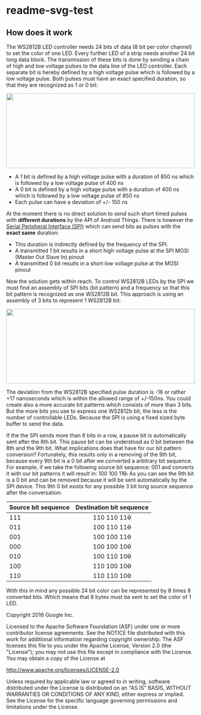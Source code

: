 # readme-svg-test
How does it work
---------------------
The WS2812B LED controller needs 24 bits of data (8 bit per color channel) to set the color of one LED. Every further LED of a strip needs another 24 bit long data block. The transmission of these bits is done by sending a chain of high and low voltage pulses to the data line of the LED controller. 
Each separate bit is hereby defined by a high voltage pulse which is followed by a low voltage pulse. Both pulses must have an exact specified duration, so that they are recognized as 1 or 0 bit: 

 <img src="https://rawgit.com/Ic-ks/contrib-drivers/master/ws2812b/ws2812b-timings.svg" width="100%" height="200">

* A 1 bit is defined by a high voltage pulse with a duration of 850 ns which is followed by a low voltage pulse of 400 ns
* A 0 bit is defined by a high voltage pulse with a duration of 400 ns which is followed by a low voltage pulse of 850 ns
* Each pulse can have a deviation of +/- 150 ns 

At the moment there is no direct solution to send such short timed pulses with **different durations** by the API of Android Things. There is however the [Serial Peripheral Interface (SPI)](https://developer.android.com/things/sdk/pio/spi.html) which can send bits as pulses with the **exact same** duration: 
* This duration is indirectly defined by the frequency of the SPI. 
* A transmitted 1 bit results in a short high voltage pulse at the SPI MOSI (Master Out Slave In) pinout 
* A transmitted 0 bit results in a short low voltage pulse at the MOSI pinout

Now the solution gets within reach. To control WS2812B LEDs by the SPI we must find an assembly of SPI bits (bit pattern) and a frequency so that this bit pattern is recognized as one WS2812B bit.
This approach is using an assembly of 3 bits to represent 1 WS2812B bit:

<img src="https://rawgit.com/Ic-ks/contrib-drivers/master/ws2812b/ws2812b-bit-pattern.svg" width="100%" height="200">

The deviation from the WS2812B specified pulse duration is -16 or rather +17 nanoseconds which is within the allowed range of +/-150ns. You could create also a more accurate bit patterns which consists of more than 3 bits. But the more bits you use to express one WS2812b bit, the less is the number of controllable LEDs. Because the SPI is using a fixed sized byte buffer to send the data.

If the the SPI sends more than 8 bits in a row, a pause bit is automatically sent after the 8th bit. This pause bit can be understood as 0 bit between the 8th and the 9th bit. What implications does that have for our bit pattern conversion? Fortunately, this results only in a removing of the 9th bit, because every 9th bit is a 0 bit after we converted a arbitrary bit sequence. For example, if we take the following source bit sequence: 001 and converts it with our bit patterns it will result in: 100 100 11~~0.~~ As you can see the 9th bit is a 0 bit and can be removed because it will be sent automatically by the SPI device. This 9th 0 bit exists for any possible 3 bit long source sequence after the conversation:

| Source bit sequence | Destination bit sequence | 
| ------------------- |:------------------------:| 
| 111                 | 110 110 11~~0~~          |
| 011                 | 100 110 11~~0~~          |
| 001                 | 100 100 11~~0~~          |
| 000                 | 100 100 10~~0~~          |
| 010                 | 100 110 10~~0~~          |
| 100                 | 110 100 10~~0~~          |
| 110                 | 110 110 10~~0~~          |

With this in mind any possible 24 bit color can be represented by 8 times 8 converted bits. Which means that 8 bytes must be sent to set the color of 1 LED. 

Copyright 2016 Google Inc.

Licensed to the Apache Software Foundation (ASF) under one or more contributor
license agreements.  See the NOTICE file distributed with this work for
additional information regarding copyright ownership.  The ASF licenses this
file to you under the Apache License, Version 2.0 (the "License"); you may not
use this file except in compliance with the License.  You may obtain a copy of
the License at

  http://www.apache.org/licenses/LICENSE-2.0

Unless required by applicable law or agreed to in writing, software
distributed under the License is distributed on an "AS IS" BASIS, WITHOUT
WARRANTIES OR CONDITIONS OF ANY KIND, either express or implied.  See the
License for the specific language governing permissions and limitations under
the License.

[jcenter]: https://bintray.com/google/androidthings/contrib-driver-ws2812b/_latestVersion
